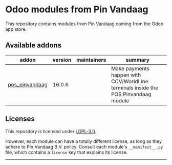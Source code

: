 
<!-- /!\ Non OCA Context : Set here the badge of your runbot / runboat instance. -->
<!-- /!\ Non OCA Context : Set here the badge of your translation instance. -->

<!-- /!\ do not modify above this line -->

# Odoo modules from Pin Vandaag

This repository contains modules from Pin Vandaag coming from the Odoo app store.

<!-- /!\ do not modify below this line -->

<!-- prettier-ignore-start -->

[//]: # (addons)

Available addons
----------------
addon | version | maintainers | summary
--- | --- | --- | ---
[pos_pinvandaag](pos_pinvandaag/) | 16.0.6 |  | Make payments happen with CCV/WorldLine terminals inside the POS Pinvandaag module

[//]: # (end addons)

<!-- prettier-ignore-end -->

## Licenses

This repository is licensed under [LGPL-3.0](LICENSE).

However, each module can have a totally different license, as long as they adhere to Pin Vandaag B.V.
policy. Consult each module's `__manifest__.py` file, which contains a `license` key
that explains its license.

----
<!-- /!\ Non OCA Context : Set here the full description of your organization. -->
